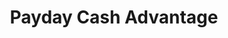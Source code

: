 ---
title: Payday Cash Advantage
slug: payday-cash-advantage
updated-on: '2024-05-30T13:44:31.749Z'
created-on: '2024-05-30T13:41:46.671Z'
published-on: '2024-05-30T13:54:32.469Z'
f_city-state-2:
- cms/city/calumet-mi.md
- cms/city/marquette-mi.md
- cms/city/lehigh-acres-fl.md
f_locations:
- cms/payday-loan/payday-cash-advantage-23820.md
- cms/payday-loan/payday-cash-advantage-23821.md
- cms/payday-loan/payday-cash-advantage-23822.md
f_states:
- cms/state/michigan.md
- cms/state/florida.md
layout: '[company].html'
tags: company
---